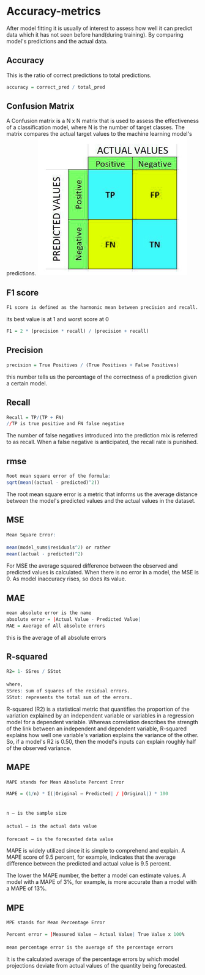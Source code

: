 # Accuracy-metrics
After model fitting it is usually of interest to assess how well it can predict data which it has not seen before hand(during training).
By comparing model's predictions and the actual data.
## Accuracy
This is the ratio of correct predictions to total predictions.

```r
accuracy = correct_pred / total_pred
```

## Confusion Matrix
A Confusion matrix is a N x N matrix that is used to assess the effectiveness of a classification model, where N is the number of target classes. The matrix compares the actual target values to the machine learning model's predictions.
![confmat](https://github.com/SirWilliam254/Accuracy-metrics/blob/main/confusionMat.jpg)

## F1 score

```r
F1 score is defined as the harmonic mean between precision and recall. It is used as a statistical measure to rate performance.
```
its best value is at 1 and worst score at 0

```r
F1 = 2 * (precision * recall) / (precision + recall)
```

## Precision

```r
precision = True Positives / (True Positives + False Positives)
 ```
 this number tells us the percentage of the correctness of a prediction given a certain model.
## Recall

```r
Recall = TP/(TP + FN)
//TP is true positive and FN false negative
```
The number of false negatives introduced into the prediction mix is referred to as recall. When a false negative is anticipated, the recall rate is punished.

## rmse
```r
Root mean square error of the formula:
sqrt(mean((actual - predicted)^2))
```
The root mean square error is a metric that informs us the average distance between the model's predicted values and the actual values in the dataset.

## MSE

```r
Mean Square Error:

mean(model_sums$residuals^2) or rather
mean((actual - predicted)^2)
```
For MSE the average squared difference between the observed and predicted values is calculated. When there is no error in a model, the MSE is 0. As model inaccuracy rises, so does its value.

## MAE
```r
mean absolute error is the name
absolute error = |Actual Value - Predicted Value|
MAE = Average of All absolute errors
```
this is the average of all absolute errors
## R-squared

```r
R2= 1- SSres / SStot

where,
SSres: sum of squares of the residual errors.
SStot: represents the total sum of the errors.
```

R-squared (R2) is a statistical metric that quantifies the proportion of the variation explained by an independent variable or variables in a regression model for a dependent variable. Whereas correlation describes the strength of the link between an independent and dependent variable, R-squared explains how well one variable's variation explains the variance of the other. So, if a model's R2 is 0.50, then the model's inputs can explain roughly half of the observed variance.

## MAPE
```html
MAPE stands for Mean Absolute Percent Error
```
```r
MAPE = (1/n) * Σ(|Original – Predicted| / |Original|) * 100


n – is the sample size

actual – is the actual data value

forecast – is the forecasted data value
```

MAPE is widely utilized since it is simple to comprehend and explain. A MAPE score of 9.5 percent, for example, indicates that the average difference between the predicted and actual value is 9.5 percent.

The lower the MAPE number, the better a model can estimate values. A model with a MAPE of 3%, for example, is more accurate than a model with a MAPE of 13%.

## MPE
```html
MPE stands for Mean Percentage Error
```
```r
Percent error = |Measured Value – Actual Value| True Value x 100%

mean percentage error is the average of the percentage errors
```

It is the calculated average of the percentage errors by which model projections deviate from actual values of the quantity being forecasted.
